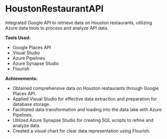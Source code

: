 # HoustonRestaurantAPI

Integrated Google API to retrieve data on Houston restaurants, utilizing Azure data tools to process and analyze API data.

**Tools Used:**
- Google Places API
- Visual Studio
- Azure Pipelines
- Azure Synapse Studio
- Flourish

**Achievements:**
- Obtained comprehensive data on Houston restaurants through Google Places API.
- Applied Visual Studio for effective data extraction and preparation for database storage.
- Facilitated data transformation and loading into the data lake with Azure Pipelines.
- Utilized Azure Synapse Studio for creating SQL scripts to refine and analyze data.
- Created a visual chart for clear data representation using Flourish.
